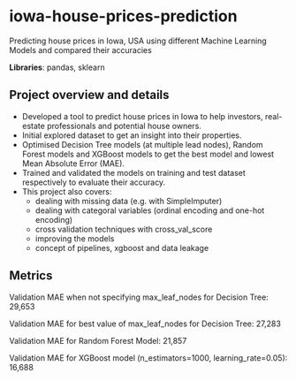 # iowa-house-prices-prediction
 Predicting house prices in Iowa, USA using different Machine Learning Models and compared their accuracies
 
 **Libraries**: pandas, sklearn

## Project overview and details 

- Developed a tool to predict house prices in Iowa to help investors, real-estate professionals and potential house owners.
- Initial explored dataset to get an insight into their properties.
- Optimised Decision Tree models (at multiple lead nodes), Random Forest models and XGBoost models to get the best model and lowest Mean Absolute Error (MAE).
- Trained and validated the models on training and test dataset respectively to evaluate their accuracy. 
- This project also covers:
   - dealing with missing data (e.g. with SimpleImputer)
   - dealing with categoral variables (ordinal encoding and one-hot encoding)
   - cross validation techniques with cross_val_score
   - improving the models
   - concept of pipelines, xgboost and data leakage
    
    
## Metrics
Validation MAE when not specifying max_leaf_nodes for Decision Tree: 29,653

Validation MAE for best value of max_leaf_nodes for Decision Tree: 27,283

Validation MAE for Random Forest Model: 21,857

Validation MAE for XGBoost model (n_estimators=1000, learning_rate=0.05): 16,688

